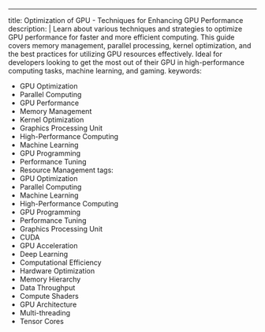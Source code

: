 ---
title: Optimization of GPU - Techniques for Enhancing GPU Performance
description: |
  Learn about various techniques and strategies to optimize GPU performance for faster and more efficient computing. This guide covers memory management, parallel processing, kernel optimization, and the best practices for utilizing GPU resources effectively. Ideal for developers looking to get the most out of their GPU in high-performance computing tasks, machine learning, and gaming.
keywords:
  - GPU Optimization
  - Parallel Computing
  - GPU Performance
  - Memory Management
  - Kernel Optimization
  - Graphics Processing Unit
  - High-Performance Computing
  - Machine Learning
  - GPU Programming
  - Performance Tuning
  - Resource Management
tags:
  - GPU Optimization
  - Parallel Computing
  - Machine Learning
  - High-Performance Computing
  - GPU Programming
  - Performance Tuning
  - Graphics Processing Unit
  - CUDA
  - GPU Acceleration
  - Deep Learning
  - Computational Efficiency
  - Hardware Optimization
  - Memory Hierarchy
  - Data Throughput
  - Compute Shaders
  - GPU Architecture
  - Multi-threading
  - Tensor Cores
